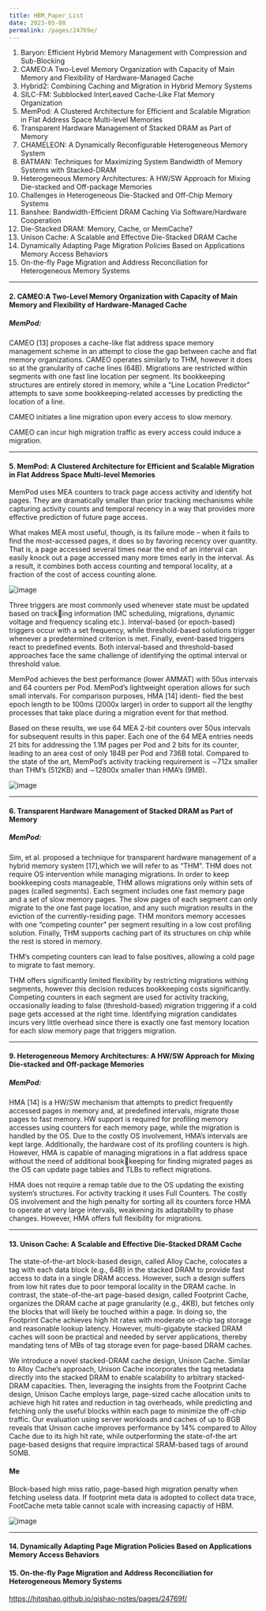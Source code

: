```yaml
---
title: HBM_Paper_List
date: 2023-05-08 
permalink: /pages/24769e/
---
```


1. Baryon: Efficient Hybrid Memory Management with Compression and Sub-Blocking
2. CAMEO:A Two-Level Memory Organization with Capacity of Main Memory and Flexibility of Hardware-Managed Cache
3. Hybrid2: Combining Caching and Migration in Hybrid Memory Systems
4. SILC-FM: Subblocked InterLeaved Cache-Like Flat Memory Organization
5. MemPod: A Clustered Architecture for Efficient and Scalable Migration in Flat Address Space Multi-level Memories
6. Transparent Hardware Management of Stacked DRAM as Part of Memory
7. CHAMELEON: A Dynamically Reconfigurable Heterogeneous Memory System
8. BATMAN: Techniques for Maximizing System Bandwidth of Memory Systems with Stacked-DRAM
9. Heterogeneous Memory Architectures: A HW/SW Approach for Mixing Die-stacked and Off-package Memories
10. Challenges in Heterogeneous Die-Stacked and Off-Chip Memory Systems
11. Banshee: Bandwidth-Efficient DRAM Caching Via Software/Hardware Cooperation
12. Die-Stacked DRAM: Memory, Cache, or MemCache?
13. Unison Cache: A Scalable and Effective Die-Stacked DRAM Cache
14. Dynamically Adapting Page Migration Policies Based on Applications Memory Access Behaviors
15. On-the-fly Page Migration and Address Reconciliation for Heterogeneous Memory Systems

---
#### 2. CAMEO:A Two-Level Memory Organization with Capacity of Main Memory and Flexibility of Hardware-Managed Cache
##### MemPod:

CAMEO [13] proposes a cache-like flat address space memory management scheme in an attempt to close the gap between cache and flat memory organizations. CAMEO operates similarly to THM, however it does so at the granularity of cache lines (64B). Migrations are restricted within segments with one fast line location per segment. Its bookkeeping structures are entirely stored in memory, while a “Line Location Predictor” attempts to save some bookkeeping-related accesses by predicting the location of a line. 

CAMEO initiates a line migration upon every access to slow memory.

CAMEO can incur high migration traffic as every access could induce a migration.

---
#### 5. MemPod: A Clustered Architecture for Efficient and Scalable Migration in Flat Address Space Multi-level Memories

MemPod uses MEA counters to track page access activity and identify hot pages. They are dramatically smaller than prior tracking mechanisms while capturing activity counts and temporal recency in a way that provides more effective prediction of future page access.

What makes MEA most useful, though, is its failure mode – when it fails to find the most-accessed pages, it does so by favoring recency over quantity. That is, a page accessed several times near the end of an interval can easily knock out a page accessed many more times early in the interval. As a result, it combines both access counting and temporal locality, at a fraction of the cost of access counting alone.

![image](https://user-images.githubusercontent.com/23403286/237034027-921f15ba-0cf5-4a55-9221-deffea837202.png)

Three triggers are most commonly used whenever state must be updated based on tracking information (MC scheduling, migrations, dynamic voltage and frequency scaling etc.). Interval-based (or epoch-based) triggers occur with a set frequency, while threshold-based solutions trigger whenever a predetermined criterion is met. Finally, event-based triggers react to predefined events. Both interval-based and threshold-based approaches face the same challenge of identifying the optimal interval or threshold value.

MemPod achieves the best performance (lower AMMAT) with 50us intervals and 64 counters per Pod. MemPod’s lightweight operation allows for such small intervals. For comparison purposes, HMA [14] identi-
fied the best epoch length to be 100ms (2000x larger) in order to support all the lengthy processes that take place during a migration event for that method.

Based on these results, we use 64 MEA 2-bit counters over 50us intervals for subsequent results in this paper. Each one of the 64 MEA entries needs 21 bits for addressing the 1.1M pages per Pod and 2 bits for its counter, leading to an area cost of only 184B per Pod and 736B total. Compared to the state of the art, MemPod’s activity tracking requirement is ∼712x smaller than THM’s (512KB) and ∼12800x smaller than HMA’s (9MB).

![image](https://user-images.githubusercontent.com/23403286/237031049-f4cbb08e-5ee3-4ab5-9ffd-d4abc43306db.png)

---
#### 6. Transparent Hardware Management of Stacked DRAM as Part of Memory
##### MemPod:
Sim, et al. proposed a technique for transparent hardware management of a hybrid memory system [17],which we will refer to as “THM”. THM does not require OS intervention while managing migrations. In order to keep bookkeeping costs manageable, THM allows migrations only within sets of pages (called segments). Each segment includes one fast memory page and a set of slow memory pages. The slow pages of each segment can only migrate to the one fast page location, and any such migration results in the eviction of the currently-residing page. THM monitors memory accesses with one “competing counter” per segment resulting in a low cost profiling solution. Finally, THM supports caching part of its structures on chip while the rest is stored in memory.

THM’s competing counters can lead to false positives, allowing a cold page to migrate to fast memory.

THM offers significantly limited flexibility by restricting migrations withing segments, however this decision reduces bookkeeping costs significantly. Competing counters in each segment are used for activity tracking, occasionally leading to false (threshold-based) migration triggering if a cold page gets accessed at the right time. Identifying migration candidates incurs very little overhead since there is exactly one fast memory location for each slow memory page that triggers migration.

---
#### 9. Heterogeneous Memory Architectures: A HW/SW Approach for Mixing Die-stacked and Off-package Memories
##### MemPod:
HMA [14] is a HW/SW mechanism that attempts to predict frequently accessed pages in memory and, at predefined intervals, migrate those pages to fast memory. HW support is required for profiling memory accesses using counters for each memory page, while the migration is handled by the OS. Due to the costly OS involvement, HMA’s intervals are kept large. Additionally, the hardware cost of its profiling counters is high. However, HMA is capable of managing migrations in a flat address space without the need of additional bookkeeping for finding migrated pages as the OS can update page tables and TLBs to reflect migrations.

HMA does not require a remap table due to the OS updating the existing system’s structures. For activity tracking it uses Full Counters. The costly OS involvement and the high penalty for sorting all its
counters force HMA to operate at very large intervals, weakening its adaptability to phase changes. However, HMA offers full flexibility for migrations.

---
#### 13. Unison Cache: A Scalable and Effective Die-Stacked DRAM Cache

The state-of-the-art block-based design, called Alloy Cache, colocates a tag with each data block (e.g., 64B) in the stacked DRAM to provide fast access to data in a single DRAM access. However, such a design suffers from low hit rates due to poor temporal locality in the DRAM cache. In contrast, the state-of-the-art page-based design, called Footprint Cache, organizes the DRAM cache at page granularity (e.g., 4KB), but fetches only the blocks that will likely be touched within a page. In doing so, the Footprint Cache achieves high hit rates with moderate on-chip tag storage and reasonable lookup latency. However, multi-gigabyte stacked DRAM caches will soon be practical and needed by server applications, thereby mandating tens of MBs of tag storage even for page-based DRAM caches.

We introduce a novel stacked-DRAM cache design, Unison Cache. Similar to Alloy Cache’s approach, Unison Cache incorporates the tag metadata directly into the stacked DRAM to enable scalability to arbitrary stacked-DRAM capacities. Then, leveraging the insights from the Footprint Cache design, Unison Cache employs large, page-sized cache allocation units to achieve high hit rates and reduction in tag overheads, while predicting and fetching only the useful blocks within each page to minimize the off-chip traffic. Our evaluation using server workloads and caches of up to 8GB reveals that Unison cache improves performance by 14% compared to Alloy Cache due to its high hit rate, while outperforming the state-of-the art page-based designs that require impractical SRAM-based tags of around 50MB.

#### Me
Block-based high miss ratio, page-based high migration penalty when fetching useless data.
If footprint meta data is adopted to collect data trace, FootCache meta table cannot scale with increasing capactiy of HBM.

![image](https://user-images.githubusercontent.com/23403286/237041324-e1d78ea0-4ff7-4b2c-8870-03b5b3cb9c4a.png)

---
#### 14. Dynamically Adapting Page Migration Policies Based on Applications Memory Access Behaviors
#### 15. On-the-fly Page Migration and Address Reconciliation for Heterogeneous Memory Systems
https://hitqshao.github.io/qishao-notes/pages/24769f/

